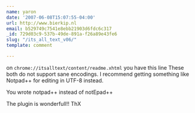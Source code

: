 ```yaml
---
name: yaron
date: '2007-06-08T15:07:55-04:00'
url: http://www.bierkip.nl
email: b529749c7541e8ebb21903d6fdc6c317
_id: 729d03c9-537b-49de-891a-f26a89e43fe6
slug: "/its_all_text_v06/"
template: comment

---
```


on <code>chrome://itsalltext/content/readme.xhtml</code> you have this line
These both do not support sane encodings.  I recommend getting something like Notpad++ for editing in UTF-8 instead.

You wrote notpad++ instead of notEpad++

The plugin is wonderfull!! ThX
